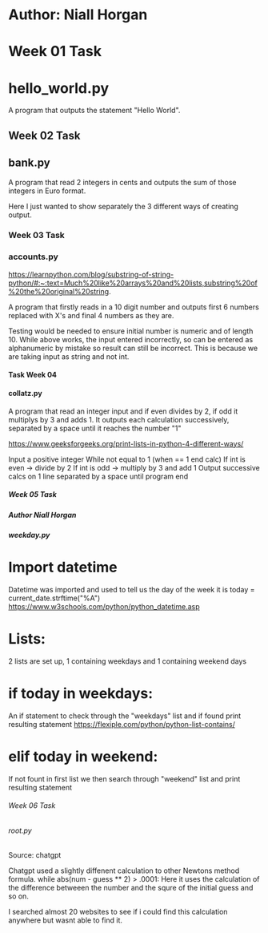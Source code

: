 # Author: Niall Horgan

# Week 01 Task
# hello_world.py

A program that outputs the statement "Hello World".



## Week 02 Task
## bank.py

A program that read 2 integers in cents and outputs the sum of those integers in Euro format.

Here I just wanted to show separately the 3 different ways of creating output. 


### Week 03 Task 
### accounts.py

https://learnpython.com/blog/substring-of-string-python/#:~:text=Much%20like%20arrays%20and%20lists,substring%20of%20the%20original%20string.

A program that firstly reads in a 10 digit number and outputs first 6 numbers 
replaced with X's and final 4 numbers as they are.

Testing would be needed to ensure initial number is numeric and of length 10.
While above works, the input entered incorrectly, so can be entered as alphanumeric by mistake so result can still be incorrect.
This is because we are taking input as string and not int.




#### Task Week 04
#### collatz.py

A program that read an integer input and if even divides by 2, if odd it multiplys by 3 and adds 1.
It outputs each calculation successively, separated by a space until it reaches the number "1"

https://www.geeksforgeeks.org/print-lists-in-python-4-different-ways/

Input a positive integer
While not equal to 1 (when == 1 end calc)
If int is even -> divide by 2
If int is odd  -> multiply by 3 and add 1
Output successive calcs on 1 line separated by a space until program end



##### Week 05 Task
##### Author Niall Horgan
##### weekday.py

# Import datetime
Datetime was imported and used to tell us the day of the week it is
today = current_date.strftime("%A")
https://www.w3schools.com/python/python_datetime.asp

# Lists: 
2 lists are set up, 1 containing weekdays and 1 containing weekend days

# if today in weekdays:
An if statement to check through the "weekdays" list and if found print resulting statement
https://flexiple.com/python/python-list-contains/

# elif today in weekend:
If not fount in first list we then search through "weekend" list and print resulting statement



###### Week 06 Task
###### root.py

Source: chatgpt

Chatgpt used a slightly diffenent calculation to other Newtons method formula.
while abs(num - guess ** 2) > .0001:
Here it uses the calculation of the difference betweeen the number and the squre  of the initial guess and so on.

I searched almost 20 websites to see if i could find this calculation anywhere but wasnt able to find it.


